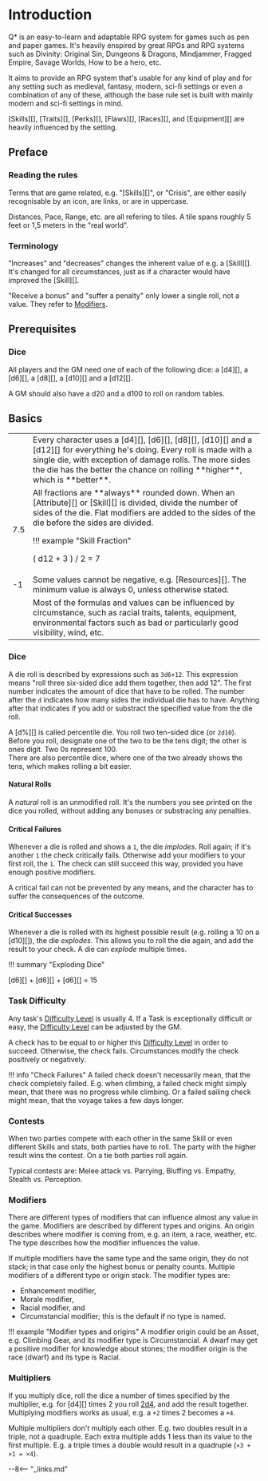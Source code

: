 # Introduction

Q* is an easy-to-learn and adaptable RPG system for games such as pen and paper
games. It's heavily enspired by great RPGs and RPG systems such as Divinity:
Original Sin, Dungeons & Dragons, Mindjammer, Fragged Empire, Savage Worlds, How
to be a hero, etc.

It aims to provide an RPG system that's usable for any kind of play and for any
setting such as medieval, fantasy, modern, sci-fi settings or even a combination
of any of these, although the base rule set is built with mainly modern and
sci-fi settings in mind.

[Skills][], [Traits][], [Perks][], [Flaws][], [Races][], and [Equipment][] are
heavily influenced by the setting.

## Preface

### Reading the rules

Terms that are game related, e.g. "[Skills][]", or "Crisis", are either easily
recognisable by an icon, are links, or are in uppercase.

Distances, Pace, Range, etc. are all refering to tiles. A tile spans roughly 5
feet or 1,5 meters in the "real world".

### Terminology

"Increases" and "decreases" changes the inherent value of e.g. a [Skill][]. It's
changed for all circumstances, just as if a character would have improved the
[Skill][].

"Receive a bonus" and "suffer a penalty" only lower a single roll, not a value.
They refer to [Modifiers](/character/skills/#skill-modifiers).

## Prerequisites

### Dice

All players and the GM need one of each of the following dice: a [d4][], a
[d6][], a [d8][], a [d10][] and a [d12][].

A GM should also have a d20 and a d100 to roll on random tables.

## Basics

<div class="content" markdown="1">
<table>
<tbody>
<tr>
<td><i class="game-icon-d12"></i></td>
<td>
Every character uses a [d4][], [d6][], [d8][], [d10][] and a [d12][] for
everything he's doing. Every roll is made with a single die, with exception of
damage rolls. The more sides the die has the better the chance on rolling
**higher**, which is **better**.
</td>
</tr>
<tr>
<td>7.5</td>
<td>
All fractions are **always** rounded down. When an [Attribute][] or [Skill][]
is divided, divide the number of sides of the die. Flat modifiers are added to
the sides of the die before the sides are divided.

!!! example "Skill Fraction"
    <div class="formula formula-top formula-bottom">
      <span data-bracket-bottom="15">( d12 + 3 )</span> /
      <span data-bracket-top="divisor">2</span> =
      <span data-bracket-bottom="result">7</span>
    </div>
</td>
</tr>
<tr>
<td>-1</td>
<td>
Some values cannot be negative, e.g. [Resources][]. The minimum value is always
0, unless otherwise stated.
</td>
</tr>
<tr>
<td><i class="game-icon-tornado"></i></td>
<td>
Most of the formulas and values can be influenced by circumstance, such as
racial traits, talents, equipment, environmental factors such as bad or
particularly good visibility, wind, etc.
</td>
</tr>
</tbody>
</table>
</div>

### Dice

A die roll is described by expressions such as `3d6+12`. This expression means
"roll three six-sided dice add them together, then add 12". The first number
indicates the amount of dice that have to be rolled. The number after the `d`
indicates how many sides the individual die has to have. Anything after that
indicates if you add or substract the specified value from the die roll.

A [d%][] is called percentile die. You roll two ten-sided dice (or `2d10`).
Before you roll, designate one of the two to be the tens digit; the other is
ones digit. Two 0s represent 100.<br>
There are also percentile dice, where one of the two already shows the tens,
which makes rolling a bit easier.

#### Natural Rolls

A *natural* roll is an unmodified roll. It's the numbers you see printed on the
dice you rolled, without adding any bonuses or substracing any penalties.

#### Critical Failures

Whenever a die is rolled and shows a `1`, the die *implodes*. Roll again; if
it's another `1` the check critically fails. Otherwise add your modifiers to
your first roll, the `1`. The check can still succeed this way, provided you
have enough positive modifiers.

A critical fail can not be prevented by any means, and the character has to
suffer the consequences of the outcome.

#### Critical Successes

Whenever a die is rolled with its highest possible result (e.g. rolling a 10 on
a [d10][]), the die *explodes*. This allows you to roll the die again, and add
the result to your check. A die can *explode* multiple times.

!!! summary "Exploding Dice"
    <div class="formula formula-top formula-bottom">
        <span data-bracket-bottom="6">[d6][]</span> +
        <span data-bracket-top="6">[d6][]</span> +
        <span data-bracket-bottom="3">[d6][]</span> =
        <span data-bracket-top="Result">15</span>
    </div>

### Task Difficulty

Any task's [Difficulty Level](/crisis#difficulty) is usually 4. If a Task is
exceptionally difficult or easy, the [Difficulty Level](/crisis#difficulty) can
be adjusted by the GM.

A check has to be equal to or higher this [Difficulty Level](/crisis#difficulty)
in order to succeed. Otherwise, the check fails. Circumstances modify the check
positively or negatively.

!!! info "Check Failures"
    A failed check doesn't necessarily mean, that the check completely failed.
    E.g. when climbing, a failed check might simply mean, that there was no
    progress while climbing. Or a failed sailing check might mean, that the
    voyage takes a few days longer.

### Contests

When two parties compete with each other in the same Skill or even different
Skills and stats, both parties have to roll. The party with the higher result
wins the contest. On a tie both parties roll again.

Typical contests are: Melee attack vs. Parrying, Bluffing vs. Empathy, Stealth
vs. Perception.

### Modifiers

There are different types of modifiers that can influence almost any value in
the game. Modifiers are described by different types and origins. An origin
describes where modifier is coming from, e.g. an item, a race, weather, etc. The
type describes how the modifier influences the value.

If multiple modifiers have the same type and the same origin, they do not stack;
in that case only the highest bonus or penalty counts. Multiple modifiers of a
different type or origin stack. The modifier types are:

* Enhancement modifier,
* Morale modifier,
* Racial modifier, and
* Circumstancial modifier; this is the default if no type is named.

!!! example "Modifier types and origins"
    A modifier origin could be an Asset, e.g. Climbing Gear, and its modifier
    type is Circumstancial. A dwarf may get a positive modifier for knowledge
    about stones; the modifier origin is the race (dwarf) and its type is
    Racial.

### Multipliers

If you multiply dice, roll the dice a number of times specified by the
multiplier, e.g. for [d4][] times 2 you roll [2d4](#d4), and add the result
together. Multiplying modifiers works as usual, e.g. a `+2` times 2 becomes a
`+4`.

Multiple multipliers don't multiply each other. E.g. two doubles result in a
triple, not a quadruple. Each extra multiple adds 1 less than its value to the
first multiple. E.g. a triple times a double would result in a quadruple (`×3 +
×1 = ×4`).

--8<-- "_links.md"
